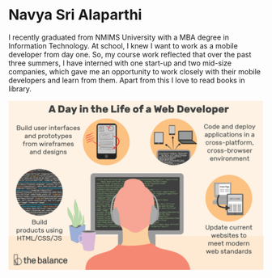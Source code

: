 # Navya Sri Alaparthi

I recently graduated from NMIMS University with a MBA degree in Information Technology. At school, I knew I want to work as a mobile developer from day one. So, my course work reflected that over the past three summers, I have interned with one start-up and two mid-size companies, which gave me an opportunity to work closely with their mobile developers and learn from them. Apart from this I love to read books in library.

![Web Developer](https://github.com/alap2607/assignment02-alaparthi/blob/main/web.png)



